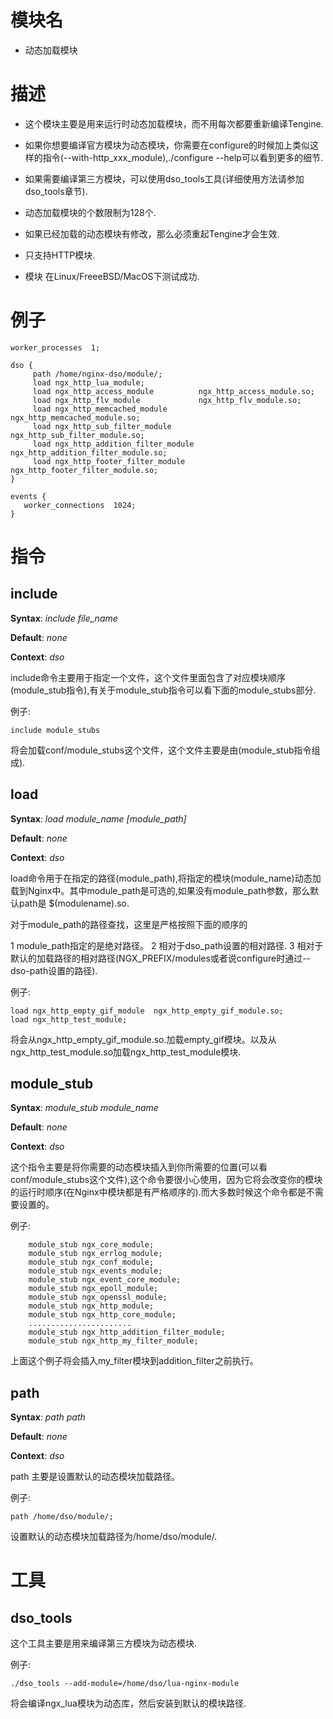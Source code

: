 模块名
====

*  动态加载模块

描述
===========

* 这个模块主要是用来运行时动态加载模块，而不用每次都要重新编译Tengine.

* 如果你想要编译官方模块为动态模块，你需要在configure的时候加上类似这样的指令(--with-http\_xxx_module),./configure --help可以看到更多的细节.

* 如果需要编译第三方模块，可以使用dso\_tools工具(详细使用方法请参加dso_tools章节).

* 动态加载模块的个数限制为128个.

* 如果已经加载的动态模块有修改，那么必须重起Tengine才会生效.

* 只支持HTTP模块.

* 模块 在Linux/FreeeBSD/MacOS下测试成功.


例子
===========

    worker_processes  1;
    
    dso {
         path /home/nginx-dso/module/;
         load ngx_http_lua_module;
         load ngx_http_access_module          ngx_http_access_module.so;
         load ngx_http_flv_module             ngx_http_flv_module.so;
         load ngx_http_memcached_module       ngx_http_memcached_module.so;
         load ngx_http_sub_filter_module      ngx_http_sub_filter_module.so;
         load ngx_http_addition_filter_module ngx_http_addition_filter_module.so;
         load ngx_http_footer_filter_module   ngx_http_footer_filter_module.so;
    }

    events {
       worker_connections  1024;
    }


指令
==========

include
-------------

**Syntax**: *include file_name*

**Default**: *none*

**Context**: *dso*

include命令主要用于指定一个文件，这个文件里面包含了对应模块顺序(module_stub指令),有关于module\_stub指令可以看下面的module\_stubs部分.

例子:

    include module_stubs
    
将会加载conf/module_stubs这个文件，这个文件主要是由(module_stub指令组成).


load
------------------------

**Syntax**: *load module_name [module_path]*

**Default**: *none*

**Context**: *dso*

load命令用于在指定的路径(module\_path),将指定的模块(module\_name)动态加载到Nginx中。其中module\_path是可选的,如果没有module\_path参数，那么默认path是 $(modulename).so.

对于module\_path的路径查找，这里是严格按照下面的顺序的

1 module\_path指定的是绝对路径。
2 相对于dso\_path设置的相对路径.
3 相对于默认的加载路径的相对路径(NGX\_PREFIX/modules或者说configure时通过--dso-path设置的路径).

例子:

    load ngx_http_empty_gif_module  ngx_http_empty_gif_module.so;
    load ngx_http_test_module;

将会从ngx\_http\_empty\_gif\_module.so.加载empty\_gif模块。以及从ngx\_http\_test\_module.so加载ngx\_http\_test\_module模块.

module_stub
-------------

**Syntax**: *module_stub module_name*

**Default**: *none*

**Context**: *dso*


这个指令主要是将你需要的动态模块插入到你所需要的位置(可以看conf/module\_stubs这个文件),这个命令要很小心使用，因为它将会改变你的模块的运行时顺序(在Nginx中模块都是有严格顺序的).而大多数时候这个命令都是不需要设置的。

例子:
 
        module_stub ngx_core_module;
        module_stub ngx_errlog_module;
        module_stub ngx_conf_module;
        module_stub ngx_events_module;
        module_stub ngx_event_core_module;
        module_stub ngx_epoll_module;
        module_stub ngx_openssl_module;
        module_stub ngx_http_module;
        module_stub ngx_http_core_module;
        .......................
        module_stub ngx_http_addition_filter_module;
        module_stub ngx_http_my_filter_module;

上面这个例子将会插入my\_filter模块到addition\_filter之前执行。


path
------------------------

**Syntax**: *path path*

**Default**: *none*

**Context**: *dso*

path 主要是设置默认的动态模块加载路径。

例子:

    path /home/dso/module/;

设置默认的动态模块加载路径为/home/dso/module/.


工具
===========

dso_tools
------------------------

这个工具主要是用来编译第三方模块为动态模块.

例子:

    ./dso_tools --add-module=/home/dso/lua-nginx-module

将会编译ngx\_lua模块为动态库，然后安装到默认的模块路径.
